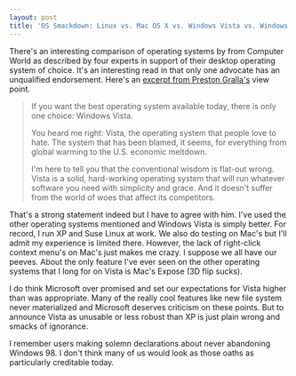 ```yaml
---
layout: post
title: 'OS Smackdown: Linux vs. Mac OS X vs. Windows Vista vs. Windows XP'
---
```

There's an interesting comparison of operating systems by from Computer World as described by four experts in support of their desktop operating system of choice. It's an interesting read in that only one advocate has an unqualified endorsement. Here's an [excerpt from Preston Gralla's](http://www.computerworld.com/action/article.do?command=viewArticleBasic&articleId=9075000&pageNumber=4) view point.

> If you want the best operating system available today, there is only one choice: Windows Vista.
> 
> You heard me right: Vista, the operating system that people love to hate. The system that has been blamed, it seems, for everything from global warming to the U.S. economic meltdown.
> 
> I'm here to tell you that the conventional wisdom is flat-out wrong. Vista is a solid, hard-working operating system that will run whatever software you need with simplicity and grace. And it doesn't suffer from the world of woes that affect its competitors.

That's a strong statement indeed but I have to agree with him. I've used the other operating systems mentioned and Windows Vista is simply better. For record, I run XP and Suse Linux at work. We also do testing on Mac's but I'll admit my experience is limited there. However, the lack of right-click context menu's on Mac's just makes me crazy. I suppose we all have our peeves. About the only feature I've ever seen on the other operating systems that I long for on Vista is Mac's Expose (3D flip sucks).

I do think Microsoft over promised and set our expectations for Vista higher than was appropriate. Many of the really cool features like new file system never materialized and Microsoft deserves criticism on these points. But to announce Vista as unusable or less robust than XP is just plain wrong and smacks of ignorance.

I remember users making solemn declarations about never abandoning Windows 98. I don't think many of us would look as those oaths as particularly creditable today.
